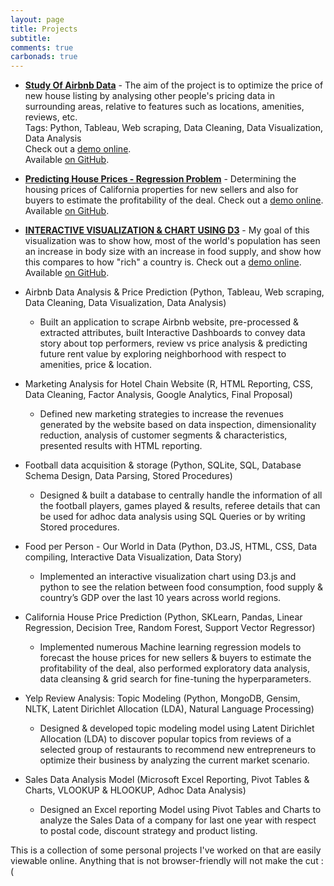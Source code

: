 ```yaml
---
layout: page
title: Projects
subtitle: 
comments: true
carbonads: true
---
```


- **[Study Of Airbnb Data](https://public.tableau.com/profile/sruti.jain#!/vizhome/Airbnb_27/TopAirbnbPerformers)** - The aim of the project is to optimize the price of new house listing by analysing other people's pricing data in surrounding areas, relative to features such as locations, amenities, reviews, etc.   
Tags: Python, Tableau, Web scraping, Data Cleaning, Data Visualization, Data Analysis  
Check out a [demo online](https://public.tableau.com/profile/sruti.jain#!/vizhome/Airbnb_27/TopAirbnbPerformers).   
Available [on GitHub](https://github.com/sruti-jain/Airbnb-Data-Analysis-Project).


- **[Predicting House Prices - Regression Problem](https://www.slideshare.net/SrutiJain/predicting-house-pricesregression)** - Determining the housing prices of California properties for new sellers and also for buyers to estimate the profitability of the deal.  Check out a [demo online](https://www.slideshare.net/SrutiJain/predicting-house-pricesregression). 
Available [on GitHub](https://github.com/sruti-jain/Predicting-House-Prices---Regression).


- **[INTERACTIVE VISUALIZATION & CHART USING D3](http://srutisj.in/Interactive%20Visualization%20&%20Analysis%20Chart%20using%20D3/InteractiveVisualization.html)** - My goal of this visualization was to show how, most of the world's population has seen an increase in body size with an increase in food supply, and show how this compares to how "rich" a country is.  Check out a [demo online](http://srutisj.in/Interactive%20Visualization%20&%20Analysis%20Chart%20using%20D3/InteractiveVisualization.html). Available [on GitHub](https://github.com/sruti-jain/Interactive-Visualization-Analysis-Chart-using-D3).

- Airbnb Data Analysis & Price Prediction (Python, Tableau, Web scraping, Data Cleaning, Data Visualization, Data Analysis)                                                                                                                               
  - Built an application to scrape Airbnb website, pre-processed & extracted attributes, built Interactive Dashboards to convey data story about top performers, review vs price analysis & predicting future rent value by exploring neighborhood with respect to amenities, price & location.
- Marketing Analysis for Hotel Chain Website (R, HTML Reporting, CSS, Data Cleaning, Factor Analysis, Google Analytics, Final Proposal)                                                                                                             
  - Defined new marketing strategies to increase the revenues generated by the website based on data inspection, dimensionality reduction, analysis of customer segments & characteristics, presented results with HTML reporting.
- Football data acquisition & storage (Python, SQLite, SQL, Database Schema Design, Data Parsing, Stored Procedures)
  - Designed & built a database to centrally handle the information of all the football players, games played & results, referee details that can be used for adhoc data analysis using SQL Queries or by writing Stored procedures.
- Food per Person - Our World in Data (Python, D3.JS, HTML, CSS, Data compiling, Interactive Data Visualization, Data Story) 
  - Implemented an interactive visualization chart using D3.js and python to see the relation between food consumption, food supply & country’s GDP over the last 10 years across world regions.
- California House Price Prediction (Python, SKLearn, Pandas, Linear Regression, Decision Tree, Random Forest, Support Vector Regressor)
  - Implemented numerous Machine learning regression models to forecast the house prices for new sellers & buyers to estimate the profitability of the deal, also performed exploratory data analysis, data cleansing & grid search for fine-tuning the hyperparameters.
- Yelp Review Analysis: Topic Modeling (Python, MongoDB, Gensim, NLTK, Latent Dirichlet Allocation (LDA), Natural Language Processing)
  - Designed & developed topic modeling model using Latent Dirichlet Allocation (LDA) to discover popular topics from reviews of a selected group of restaurants to recommend new entrepreneurs to optimize their business by analyzing the current market scenario.
- Sales Data Analysis Model (Microsoft Excel Reporting, Pivot Tables & Charts, VLOOKUP & HLOOKUP, Adhoc Data Analysis)
  - Designed an Excel reporting Model using Pivot Tables and Charts to analyze the Sales Data of a company for last one year with respect to postal code, discount strategy and product listing.


This is a collection of some personal projects I've worked on that are easily viewable online. Anything that is not browser-friendly will not make the cut :(
